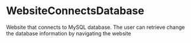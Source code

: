 # WebsiteConnectsDatabase
Website that connects to MySQL database. The user can retrieve change the database information by navigating the website
